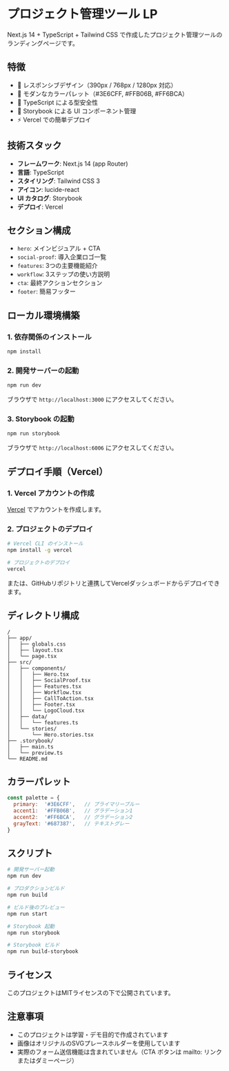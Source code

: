 # プロジェクト管理ツール LP

Next.js 14 + TypeScript + Tailwind CSS で作成したプロジェクト管理ツールのランディングページです。

## 特徴

- 📱 レスポンシブデザイン（390px / 768px / 1280px 対応）
- 🎨 モダンなカラーパレット（#3E6CFF, #FFB06B, #FF6BCA）
- 🔧 TypeScript による型安全性
- 📖 Storybook による UI コンポーネント管理
- ⚡ Vercel での簡単デプロイ

## 技術スタック

- **フレームワーク**: Next.js 14 (app Router)
- **言語**: TypeScript
- **スタイリング**: Tailwind CSS 3
- **アイコン**: lucide-react
- **UI カタログ**: Storybook
- **デプロイ**: Vercel

## セクション構成

- `hero`: メインビジュアル + CTA
- `social-proof`: 導入企業ロゴ一覧
- `features`: 3つの主要機能紹介
- `workflow`: 3ステップの使い方説明
- `cta`: 最終アクションセクション
- `footer`: 簡易フッター

## ローカル環境構築

### 1. 依存関係のインストール

```bash
npm install
```

### 2. 開発サーバーの起動

```bash
npm run dev
```

ブラウザで `http://localhost:3000` にアクセスしてください。

### 3. Storybook の起動

```bash
npm run storybook
```

ブラウザで `http://localhost:6006` にアクセスしてください。

## デプロイ手順（Vercel）

### 1. Vercel アカウントの作成

[Vercel](https://vercel.com) でアカウントを作成します。

### 2. プロジェクトのデプロイ

```bash
# Vercel CLI のインストール
npm install -g vercel

# プロジェクトのデプロイ
vercel
```

または、GitHubリポジトリと連携してVercelダッシュボードからデプロイできます。

## ディレクトリ構成

```
/
├── app/
│   ├── globals.css
│   ├── layout.tsx
│   └── page.tsx
├── src/
│   ├── components/
│   │   ├── Hero.tsx
│   │   ├── SocialProof.tsx
│   │   ├── Features.tsx
│   │   ├── Workflow.tsx
│   │   ├── CallToAction.tsx
│   │   ├── Footer.tsx
│   │   └── LogoCloud.tsx
│   ├── data/
│   │   └── features.ts
│   └── stories/
│       └── Hero.stories.tsx
├── .storybook/
│   ├── main.ts
│   └── preview.ts
└── README.md
```

## カラーパレット

```javascript
const palette = {
  primary:  '#3E6CFF',   // プライマリーブルー
  accent1:  '#FFB06B',   // グラデーション1
  accent2:  '#FF6BCA',   // グラデーション2
  grayText: '#687387',   // テキストグレー
}
```

## スクリプト

```bash
# 開発サーバー起動
npm run dev

# プロダクションビルド
npm run build

# ビルド後のプレビュー
npm run start

# Storybook 起動
npm run storybook

# Storybook ビルド
npm run build-storybook
```

## ライセンス

このプロジェクトはMITライセンスの下で公開されています。

## 注意事項

- このプロジェクトは学習・デモ目的で作成されています
- 画像はオリジナルのSVGプレースホルダーを使用しています
- 実際のフォーム送信機能は含まれていません（CTA ボタンは mailto: リンクまたはダミーページ）